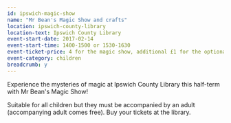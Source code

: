 ```yaml
---
id: ipswich-magic-show
name: "Mr Bean's Magic Show and crafts"
location: ipswich-county-library
location-text: Ipswich County Library
event-start-date: 2017-02-14
event-start-time: 1400-1500 or 1530-1630
event-ticket-price: 4 for the magic show, additional £1 for the optional craft activity
event-category: children
breadcrumb: y
---
```


Experience the mysteries of magic at Ipswich County Library this half-term with Mr Bean's Magic Show!

Suitable for all children but they must be accompanied by an adult (accompanying adult comes free). Buy your tickets at the library.
